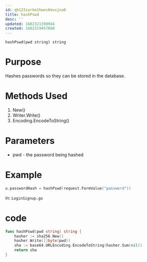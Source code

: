 ```yaml
---
id: qb123iarkm1hwes6mvxjna8
title: hashPswd
desc: ''
updated: 1682321390944
created: 1682319457660
---
```


`hashPswd(pwd string) string`
# Purpose
Hashes passwords so they can be stored in the database.
# Methods Used
1. New()
2. Writer.Write()
3. Encoding.EncodeToString()
# Parameters
+ pwd - the password being hashed
# Example
```go
u.passwordHash = hashPswd(request.FormValue("password"))
```
in: `LoginSignup.go`

# code
```go
func hashPswd(pwd string) string {
	hasher := sha256.New()
	hasher.Write([]byte(pwd))
	sha := base64.URLEncoding.EncodeToString(hasher.Sum(nil))
	return sha
}
```